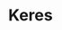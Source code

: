 ---
title: Keres
tags:
  - v1.1
aliases:
  - Keres
draft: true
created_at: 2024-07-12T20:07:48-03:00
updated_at: 2024-10-12T15:36:54-03:00
---